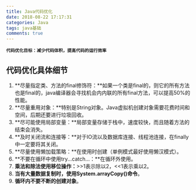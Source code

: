 ```yaml
---
title: Java代码优化
date: 2018-08-22 17:17:31
categories: Java
tags: java基础
comments: true
---
```




**`代码优化目标：减少代码体积，提高代码的运行效率`**
<!--more-->
## 代码优化具体细节  
1. **尽量指定类、方法的final修饰符：**如果一个类是final的，则它的所有方法也是final的，java编译器会寻找机会内内联的所有final方法，可以提高50%的性能。
2. **尽量重用对象：**特别是String对象。Java虚拟机创建对象需要花费时间和空间，后期还要进行垃圾回收。
3. **尽可能使用局部变量：**局部变量存储于栈中，速度较快，而且随着方法的结束会消失。
4. **及时关闭流和连接等：**对于IO流以及数据库连接、线程池连接，在finally 中一定要将其关闭。
5. **尽量使用懒加载策略：**在使用时创建（单例模式最好使用懒汉模式）。
6. **不要在循环中使用try...catch...：**在循环外使用。
7. **乘法和除法使用移位操作：**>>1表示除以2，<<1表示乘以2。
8. **当有大量数据复制时，使用System.arrayCopy()命令**。
9. **循环内不要不断的创建对象**。
